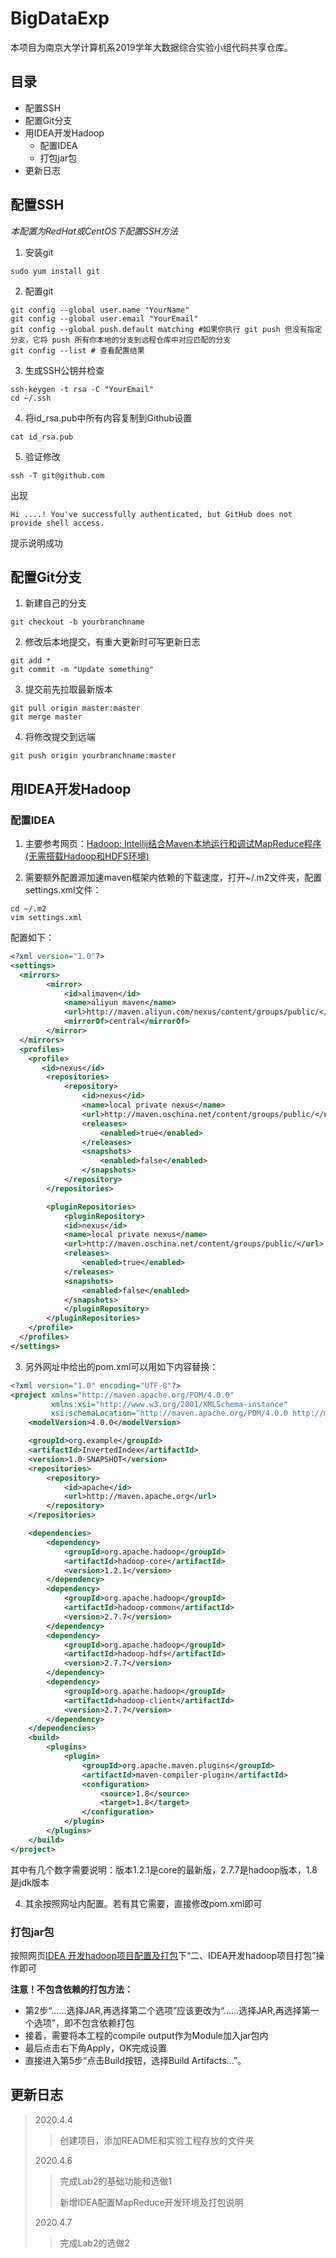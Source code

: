 # BigDataExp

本项目为南京大学计算机系2019学年大数据综合实验小组代码共享仓库。

## 目录
- 配置SSH
- 配置Git分支
- 用IDEA开发Hadoop
  - 配置IDEA
  - 打包jar包
- 更新日志


## 配置SSH

*本配置为RedHat或CentOS下配置SSH方法*

1. 安装git

```shell
sudo yum install git
```

2. 配置git

```shell
git config --global user.name "YourName"
git config --global user.email "YourEmail"
git config --global push.default matching #如果你执行 git push 但没有指定分支，它将 push 所有你本地的分支到远程仓库中对应匹配的分支
git config --list # 查看配置结果
```

3. 生成SSH公钥并检查

```shell
ssh-keygen -t rsa -C "YourEmail"
cd ~/.ssh
```

4. 将id_rsa.pub中所有内容复制到Github设置

```shell
cat id_rsa.pub
```

5. 验证修改

```shell
ssh -T git@github.com
```

出现

```shell
Hi ....! You've successfully authenticated, but GitHub does not provide shell access.
```

提示说明成功

## 配置Git分支

1. 新建自己的分支

```shell
git checkout -b yourbranchname
```

2. 修改后本地提交，有重大更新时可写更新日志

```shell
git add *
git commit -m "Update something"
```

3.  提交前先拉取最新版本

```shell
git pull origin master:master
git merge master
```

4. 将修改提交到远端

```shell
git push origin yourbranchname:master
```

## 用IDEA开发Hadoop
### 配置IDEA

1. 主要参考网页：[Hadoop: Intellij结合Maven本地运行和调试MapReduce程序 (无需搭载Hadoop和HDFS环境)](https://www.polarxiong.com/archives/Hadoop-Intellij%E7%BB%93%E5%90%88Maven%E6%9C%AC%E5%9C%B0%E8%BF%90%E8%A1%8C%E5%92%8C%E8%B0%83%E8%AF%95MapReduce%E7%A8%8B%E5%BA%8F-%E6%97%A0%E9%9C%80%E6%90%AD%E8%BD%BDHadoop%E5%92%8CHDFS%E7%8E%AF%E5%A2%83.html)

2. 需要额外配置源加速maven框架内依赖的下载速度，打开~/.m2文件夹，配置settings.xml文件：

```shell
cd ~/.m2
vim settings.xml
```

配置如下：

```xml
<?xml version="1.0"?>
<settings>
  <mirrors>
        <mirror>
            <id>alimaven</id>
            <name>aliyun maven</name>
            <url>http://maven.aliyun.com/nexus/content/groups/public/</url>
            <mirrorOf>central</mirrorOf>
        </mirror>
  </mirrors>
  <profiles>
    <profile>
       <id>nexus</id>
        <repositories>
            <repository>
                <id>nexus</id>
                <name>local private nexus</name>
                <url>http://maven.oschina.net/content/groups/public/</url>
                <releases>
                    <enabled>true</enabled>
                </releases>
                <snapshots>
                    <enabled>false</enabled>
                </snapshots>
            </repository>
        </repositories>

        <pluginRepositories>
            <pluginRepository>
            <id>nexus</id>
            <name>local private nexus</name>
            <url>http://maven.oschina.net/content/groups/public/</url>
            <releases>
                <enabled>true</enabled>
            </releases>
            <snapshots>
                <enabled>false</enabled>
            </snapshots>
            </pluginRepository>
        </pluginRepositories>
    </profile>
  </profiles>
</settings>

```

3. 另外网址中给出的pom.xml可以用如下内容替换：

```xml
<?xml version="1.0" encoding="UTF-8"?>
<project xmlns="http://maven.apache.org/POM/4.0.0"
         xmlns:xsi="http://www.w3.org/2001/XMLSchema-instance"
         xsi:schemaLocation="http://maven.apache.org/POM/4.0.0 http://maven.apache.org/xsd/maven-4.0.0.xsd">
    <modelVersion>4.0.0</modelVersion>

    <groupId>org.example</groupId>
    <artifactId>InvertedIndex</artifactId>
    <version>1.0-SNAPSHOT</version>
    <repositories>
        <repository>
            <id>apache</id>
            <url>http://maven.apache.org</url>
        </repository>
    </repositories>

    <dependencies>
        <dependency>
            <groupId>org.apache.hadoop</groupId>
            <artifactId>hadoop-core</artifactId>
            <version>1.2.1</version>
        </dependency>
        <dependency>
            <groupId>org.apache.hadoop</groupId>
            <artifactId>hadoop-common</artifactId>
            <version>2.7.7</version>
        </dependency>
        <dependency>
            <groupId>org.apache.hadoop</groupId>
            <artifactId>hadoop-hdfs</artifactId>
            <version>2.7.7</version>
        </dependency>
        <dependency>
            <groupId>org.apache.hadoop</groupId>
            <artifactId>hadoop-client</artifactId>
            <version>2.7.7</version>
        </dependency>
    </dependencies>
    <build>
        <plugins>
            <plugin>
                <groupId>org.apache.maven.plugins</groupId>
                <artifactId>maven-compiler-plugin</artifactId>
                <configuration>
                    <source>1.8</source>
                    <target>1.8</target>
                </configuration>
            </plugin>
        </plugins>
    </build>
</project>
```

其中有几个数字需要说明：版本1.2.1是core的最新版，2.7.7是hadoop版本，1.8是jdk版本

4. 其余按照网址内配置。若有其它需要，直接修改pom.xml即可

### 打包jar包

按照网页[IDEA 开发hadoop项目配置及打包](https://blog.csdn.net/a377987399/article/details/80510776)下“二、IDEA开发hadoop项目打包”操作即可

**注意！不包含依赖的打包方法：**

- 第2步“……选择JAR,再选择第二个选项”应该更改为“……选择JAR,再选择第一个选项”，即不包含依赖打包
- 接着，需要将本工程的compile output作为Module加入jar包内
- 最后点击右下角Apply，OK完成设置
- 直接进入第5步“点击Build按钮，选择Build Artifacts...”。

## 更新日志

> 2020.4.4
> > 创建项目，添加README和实验工程存放的文件夹
>
> 2020.4.6
> > 完成Lab2的基础功能和选做1
> >
> > 新增IDEA配置MapReduce开发环境及打包说明
>
> 2020.4.7
> > 完成Lab2的选做2

